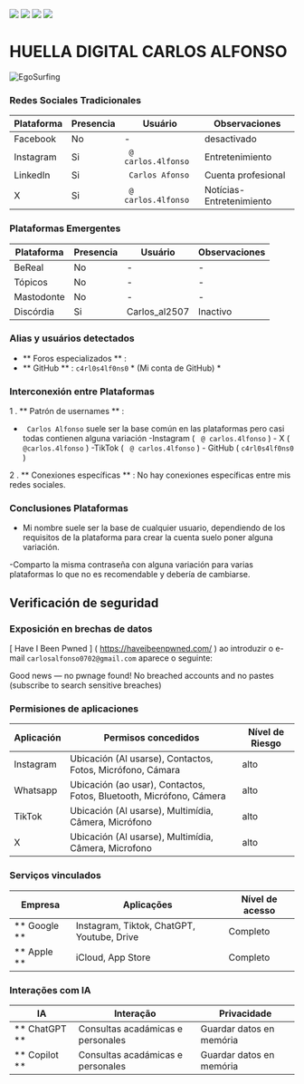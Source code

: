 [![](https://img.shields.io/badge/-Inicio-FFF?style=flat&logo=Emlakjet&logoColor=black)](/README.md) [![](https://img.shields.io/badge/-Entrega_2-FFF?style=flat&logo=openstreetmap&logoColor=black)](/Entregas/Entrega-2/ModeloDeNegocio.md)  [![](https://img.shields.io/badge/-Entrega_3-FFF?style=flat&logo=openstreetmap&logoColor=black)](/Entregas/Entrega-3/DocumentoAnalisis.md)  [![](https://img.shields.io/badge/-Entrega_4-FFF?style=flat&logo=openstreetmap&logoColor=black)]()

# HUELLA DIGITAL CARLOS ALFONSO


![EgoSurfing](/Documentos/Imagenes/egoSurfingCarlosAlfonso.jpeg)

### Redes Sociales Tradicionales
| Plataforma    | Presencia | Usuário         | Observaciones |
| -------------- | ----------- | ---------------- | --------------- |
| Facebook      | No        |        -         | desactivado |
| Instagram     | Si         |  ` @ carlos.4lfonso` |   Entretenimiento |
| LinkedIn      | Si         |  ` Carlos Afonso`   | Cuenta profesional |
| X             | Si         |  ` @ carlos.4lfonso` |  Notícias-Entretenimiento |

### Plataformas Emergentes
| Plataforma    | Presencia | Usuário      | Observaciones |
| -------------- | ----------- | ------------- | --------------- |
| BeReal        | No         |       -       |       -         |
| Tópicos       | No         |       -       |       -         |
| Mastodonte      | No         | -            |       -         |
| Discórdia       | Si         | Carlos_al2507 |   Inactivo    |

### Alias ​​y usuários detectados
-  ** Foros especializados ** :
  -  ** GitHub ** : ` c4rl0s4lf0ns0 `
    * (Mi conta de GitHub) *

### Interconexión entre Plataformas

1 .  ** Patrón de usernames ** :
   -  ` Carlos Alfonso` suele ser la base común en las plataformas pero casi todas contienen alguna variación
     -Instagram ( ` @ carlos.4lfonso` )
     - X ( ` @carlos.4lfonso ` )
     -TikTok ( ` @ carlos.4lfonso` )
     - GitHub ( ` c4rl0s4lf0ns0 ` )

2 .  ** Conexiones específicas ** :
   No hay conexiones específicas entre mis redes sociales.

### Conclusiones Plataformas
-  Mi nombre suele ser la base de cualquier usuario, dependiendo de los requisitos de la plataforma para crear la cuenta suelo poner alguna variación.

-Comparto la misma contraseña con alguna variación para varias plataformas lo que no es recomendable y debería de cambiarse.

## Verificación de seguridad

### Exposición en brechas de datos

[ Have I Been Pwned ] ( https://haveibeenpwned.com/ ) ao introduzir o e-mail ` carlosalfonso0702@gmail.com ` aparece o seguinte:

Good news — no pwnage found!
No breached accounts and no pastes (subscribe to search sensitive breaches)




### Permisiones de aplicaciones
| Aplicación   | Permisos concedidos | Nível de Riesgo |
| ----------------------- | ---------------------- | ----------------- |
| Instagram | Ubicación (Al usarse), Contactos, Fotos, Micrófono, Cámara | alto |
| Whatsapp | Ubicación (ao usar), Contactos, Fotos, Bluetooth, Micrófono, Cámera | alto |
| TikTok | Ubicación (Al usarse), Multimídia, Câmera, Micrófono | alto |
| X | Ubicación (Al usarse), Multimídia, Câmera, Microfono | alto |

### Serviços vinculados
| Empresa | Aplicações | Nível de acesso |
| ----------- | -------------------------- | ----------------- |
|  ** Google **  | Instagram, Tiktok, ChatGPT, Youtube, Drive | Completo |
|  ** Apple **  | iCloud, App Store | Completo |

### Interações com IA
| IA | Interação | Privacidade |
| --------------- | --------------------- | -------------------------- |
|  ** ChatGPT **  | Consultas acadámicas e personales | Guardar datos en memória |
|  ** Copilot **  | Consultas acadámicas e personales | Guardar datos en memória |
